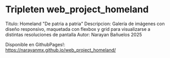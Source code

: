 # Tripleten web_project_homeland

Titulo: Homeland "De patria a patria"
Descripcion: Galería de imágenes con diseño responsivo, maquetada con flexbox y grid para visualizarse a distintas resoluciones de pantalla
Autor: Narayan Bañuelos 2025

Disponible en GithubPages!: https://narayanmx.github.io/web_project_homeland/
